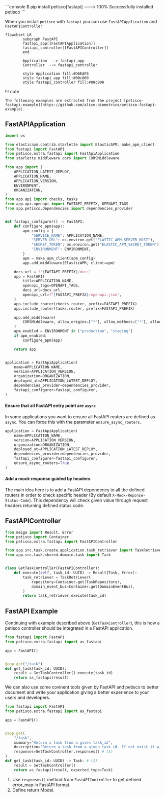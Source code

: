 <div class="termy">
```console
$ pip install petisco[fastapi]
---> 100%
Successfully installed petisco
```
</div>

When you install `petisco` with `fastapi` you can use `FastAPIApplication` and `FastAPIController`

```mermaid
flowchart LR
		subgraph FastAPI 
		fastapi_app[[FastAPIApplication]]
		fastapi_controller[[FastAPIController]]
		end
		
		Application  --> fastapi_app
		Controller  --> fastapi_controller

		style Application fill:#D6EAF8
		style fastapi_app fill:#00c800
		style fastapi_controller fill:#00c800
```

!!! note

    The following examples are extracted from the project [petisco-fastapi-example](https://github.com/alice-biometrics/petisco-fastapi-example).

## FastAPIApplication

```python
import os

from elasticapm.contrib.starlette import ElasticAPM, make_apm_client
from fastapi import FastAPI
from petisco.extra.fastapi import FastApiApplication
from starlette.middleware.cors import CORSMiddleware

from app import (
    APPLICATION_LATEST_DEPLOY,
    APPLICATION_NAME,
    APPLICATION_VERSION,
    ENVIRONMENT,
    ORGANIZATION,
)
from app.api import checks, tasks
from app.api.openapi import FASTAPI_PREFIX, OPENAPI_TAGS
from app.petisco.dependencies import dependencies_provider


def fastapi_configurer() -> FastAPI:
    def configure_apm(app):
        apm_config = {
            "SERVICE_NAME": APPLICATION_NAME,
            "SERVER_URL": os.environ.get("ELASTIC_APM_SERVER_HOST"),
            "SECRET_TOKEN": os.environ.get("ELASTIC_APM_SECRET_TOKEN"),
            "ENVIRONMENT": ENVIRONMENT,
        }
        apm = make_apm_client(apm_config)
        app.add_middleware(ElasticAPM, client=apm)

    docs_url = f"{FASTAPI_PREFIX}/docs"
    app = FastAPI(
        title=APPLICATION_NAME,
        openapi_tags=OPENAPI_TAGS,
        docs_url=docs_url,
        openapi_url=f"{FASTAPI_PREFIX}/openapi.json",
    )
    app.include_router(checks.router, prefix=FASTAPI_PREFIX)
    app.include_router(tasks.router, prefix=FASTAPI_PREFIX)

    app.add_middleware(
        CORSMiddleware, allow_origins=["*"], allow_methods=["*"], allow_headers=["*"]
    )
    apm_enabled = ENVIRONMENT in ["production", "staging"]
    if apm_enabled:
        configure_apm(app)

    return app


application = FastApiApplication(
    name=APPLICATION_NAME,
    version=APPLICATION_VERSION,
    organization=ORGANIZATION,
    deployed_at=APPLICATION_LATEST_DEPLOY,
    dependencies_provider=dependencies_provider,
    fastapi_configurer=fastapi_configurer,
)
```

#### Ensure that all FastAPI entry point are `async`

In some applications you want to ensure all FastAPI routers are defined as `async`. You can force this with the 
parameter `ensure_async_routers`.


```python hl_lines="8"
application = FastApiApplication(
    name=APPLICATION_NAME,
    version=APPLICATION_VERSION,
    organization=ORGANIZATION,
    deployed_at=APPLICATION_LATEST_DEPLOY,
    dependencies_provider=dependencies_provider,
    fastapi_configurer=fastapi_configurer,
    ensure_async_routers=True
)
```
    
#### Add a mock response guided by headers

The main idea here is to add a FastAPI dependency to all the defined routers in order to check specific header (By default `X-Mock-Reponse-Status-Code`).
This dependency will check given value through request headers returning defined status code. 





## FastAPIController

```python
from meiga import Result, Error
from petisco import Container
from petisco.extra.fastapi import FastAPIController

from app.src.task.create.application.task_retriever import TaskRetriever
from app.src.task.shared.domain.task import Task


class GetTaskController(FastAPIController):
    def execute(self, task_id: UUID) -> Result[Task, Error]:
        task_retriever = TaskRetriever(
            repository=Container.get(TaskRepository),
            domain_event_bus=Container.get(DomainEventBus),
        )
        return task_retriever.execute(task_id)
```

## FastAPI Example

Continuing with example described above (`GetTaskController`), this is how a petisco controller should be integrated
in a FastAPI application.

```python
from fastapi import FastAPI
from petisco.extra.fastapi import as_fastapi

app = FastAPI()


@app.get("/task")
def get_task(task_id: UUID):
    result = GetTaskController().execute(task_id)
    return as_fastapi(result)
```

We can also use some covinent tools given by FastAPI and petisco to better document and write your application giving a 
better experience to your users and developers. 

```python 
from fastapi import FastAPI
from petisco.extra.fastapi import as_fastapi

app = FastAPI()


@app.get(
    "/task",
    summary="Return a task from a given task_id",
    description="Return a task from a given task_id. If not exist it will return an error.",
    responses=GetTaskController.responses() # (1)
)
def get_task(task_id: UUID) -> Task: # (2)
    result = GetTaskController()
    return as_fastapi(result, expected_type=Task)
```

1. Use `responses()` method from `FastAPIController` to get defined error_map in FastAPI format.
2. Define return Model.
